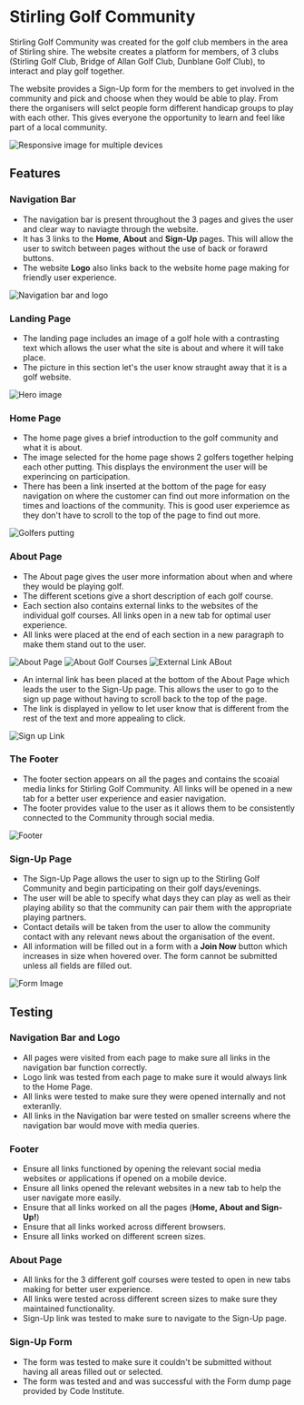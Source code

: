 # Stirling Golf Community

Stirling Golf Community was created for the golf club members in the area of Stirling shire. The website creates a platform for members, of 3 clubs (Stirling Golf Club, Bridge of Allan Golf Club, Dunblane Golf Club), to interact and play golf together.  

The website provides a Sign-Up form for the members to get involved in the community and pick and choose when they would be able to play. From there the organisers will selct people form different handicap groups to play with each other. This gives everyone the opportunity to learn and feel like part of a local community.

![Responsive image for multiple devices](/assets/images/responsive-image.jpg)

## Features 

### Navigation Bar
* The navigation bar is present throughout the 3 pages and gives the user and clear way to naviagte through the website.
* It has 3 links to the **Home**, **About** and **Sign-Up** pages. This will allow the user to switch between pages without the use of back or forawrd buttons.
* The website **Logo** also links back to the website home page making for friendly user experience.

![Navigation bar and logo ](/assets/images/navigation-image.jpg)


### Landing Page
*  The landing page includes an image of a golf hole with a contrasting text which allows the user what the site is about and where it will take place.
* The picture in this section let's the user know straught away that it is a golf website.

![Hero image](/assets/images//landing-image.jpg)

### Home Page

* The home page gives a brief introduction to the golf community and what it is about.
* The image selected for the home page shows 2 golfers together helping each other putting. This displays the environment the user will be experincing on participation.
* There has been a link inserted at the bottom of the page for easy navigation on where the customer can find out more information on the times and loactions of the community. This is good user experiemce as they don't have to scroll to the top of the page to find out more. 

![Golfers putting](/assets/images/home-image.jpg)


### About Page

* The About page gives the user more information about when and where they would be playing golf.
* The different scetions give a short description of each golf course.
* Each section also contains external links to the websites of the individual golf courses. All links open in a new tab for optimal user experience. 
* All links were placed at the end of each section in a new paragraph to make them stand out to the user.

![About Page](/assets/images/about-top.jpg)
![About Golf Courses](/assets/images/about-bottom.jpg)
![External Link ABout](/assets/images/about-external-link.jpg)

* An internal link has been placed at the bottom of the About Page which leads the user to the Sign-Up page. This allows the user to go to the sign up page without having to scroll back to the top of the page.
* The link is displayed in yellow to let user know that is different from the rest of the text and more appealing to click.


![Sign up Link](/assets/images/signup-link.jpg)

### The Footer

* The footer section appears on all the pages and contains the scoaial media links for Stirling Golf Community. All links will be opened in a new tab for a better user experience and easier navigation.
* The footer provides value to the user as it allows them to be consistently connected to the Community through social media. 

![Footer](/assets/images/footer.jpg)

### Sign-Up Page

* The Sign-Up Page allows the user to sign up to the Stirling Golf Community and begin participating on their golf days/evenings. 
* The user will be able to specify what days they can play as well as their playing ability so that the community can pair them with the appropriate playing partners.
* Contact details will be taken from the user to allow the community contact with any relevant news about the organisation of the event.
* All information will be filled out in a form with a **Join Now** button which increases in size when hovered over. The form cannot be submitted unless all fields are filled out. 

![Form Image](/assets/images/form-image.jpg)

## Testing

### Navigation Bar and Logo

* All pages were visited from each page to make sure all links in the navigation bar function correctly.
* Logo link was tested from each page to make sure it would always link to the Home Page.
* All links were tested to make sure they were opened internally and not exteranlly.
* All links in the Navigation bar were tested on smaller screens where the navigation bar would move with media queries.

### Footer
* Ensure all links functioned by opening the relevant social media websites or applications if opened on a mobile device.
* Ensure all links opened the relevant websites in a new tab to help the user navigate more easily.
* Ensure that all links worked on all the pages (**Home, About and Sign-Up!**)
* Ensure that all links worked across different browsers.
* Ensure all links worked on different screen sizes.

### About Page 

* All links for the 3 different golf courses were tested to open in new tabs making for better user experience.
* All links were tested across different screen sizes to make sure they maintained functionality.
* Sign-Up link was tested to make sure to navigate to  the Sign-Up page.

### Sign-Up Form
* The form was tested to make sure it couldn't be submitted without having all areas filled out or selected.
* The form was tested and and was successful with the Form dump page provided by Code Institute.




